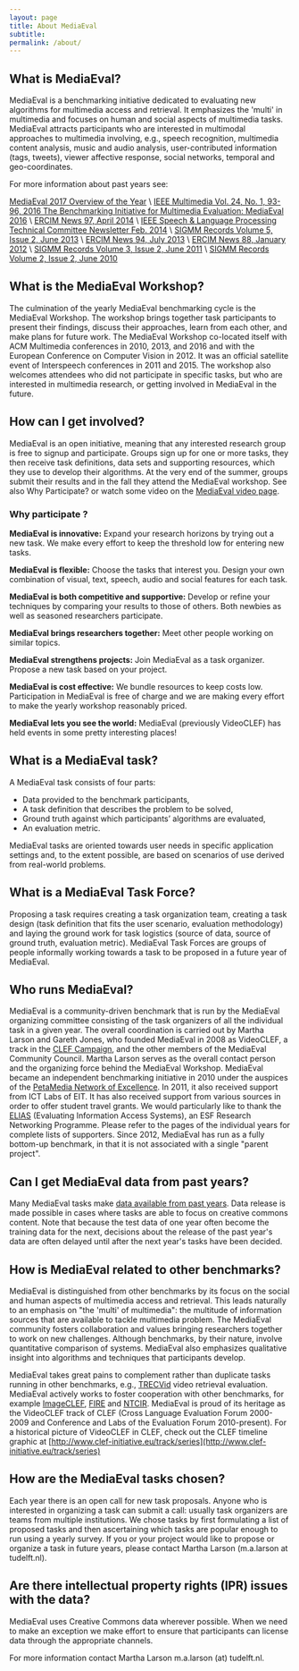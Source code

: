 ```yaml
---
layout: page
title: About MediaEval
subtitle: 
permalink: /about/
---
```

## What is MediaEval?

MediaEval is a benchmarking initiative dedicated to evaluating new algorithms for multimedia access and retrieval. It emphasizes the 'multi' in multimedia and focuses on human and social aspects of multimedia tasks. MediaEval attracts participants who are interested in multimodal approaches to multimedia involving, e.g., speech recognition, multimedia content analysis, music and audio analysis, user-contributed information (tags, tweets), viewer affective response, social networks, temporal and geo-coordinates.

For more information about past years see:

[MediaEval 2017 Overview of the Year](https://youtu.be/3eE8A2mC2aw) \\
[IEEE Multimedia Vol. 24, No. 1, 93-96, 2016 The Benchmarking Initiative for Multimedia Evaluation: MediaEval 2016](http://ieeexplore.ieee.org/stamp/stamp.jsp?tp=&arnumber=7849098) \\
[ERCIM News 97, April 2014](http://ercim-news.ercim.eu/en97/events/mediaeval-2013-evaluation-campaign) \\
[IEEE Speech & Language Processing Technical Committee Newsletter Feb. 2014](http://www.signalprocessingsociety.org/technical-committees/list/sl-tc/spl-nl/2014-02/sltc-newsletter-february-2014-mediaeval-2013/) \\
[SIGMM Records Volume 5, Issue 2, June 2013](http://records.sigmm.ndlab.net/2013/07/mediaeval-multimedia-benchmark-highlights-from-the-ongoing-2013-season/) \\
[ERCIM News 94, July 2013](http://ercim-news.ercim.eu/en94/events/mediaeval-2012-evaluation-campaign) \\
[ERCIM News 88, January 2012](http://ercim-news.ercim.eu/en88/events/mediaeval-2011-evaluation-campaign) \\
[SIGMM Records Volume 3, Issue 2, June 2011](http://sigmm.org/records/records1102/featured01.html) \\
[SIGMM Records Volume 2, Issue 2, June 2010](http://www.sigmm.org/records/records1002/featured03)

## What is the MediaEval Workshop?

The culmination of the yearly MediaEval benchmarking cycle is the MediaEval Workshop. The workshop brings together task participants to present their findings, discuss their approaches, learn from each other, and make plans for future work. The MediaEval Workshop co-located itself with ACM Multimedia conferences in 2010, 2013, and 2016 and with the European Conference on Computer Vision in 2012. It was an official satellite event of Interspeech conferences in 2011 and 2015. The workshop also welcomes attendees who did not participate in specific tasks, but who are interested in multimedia research, or getting involved in MediaEval in the future.

## How can I get involved?

MediaEval is an open initiative, meaning that any interested research group is free to signup and participate. Groups sign up for one or more tasks, they then receive task definitions, data sets and supporting resources, which they use to develop their algorithms. At the very end of the summer, groups submit their results and in the fall they attend the MediaEval workshop. See also Why Participate? or watch some video on the [MediaEval video page](http://www.multimediaeval.org/video/index.html).

### Why participate ?

**MediaEval is innovative:** Expand your research horizons by trying out a new task. We make every effort to keep the threshold low for entering new tasks.

**MediaEval is flexible:** Choose the tasks that interest you. Design your own combination of visual, text, speech, audio and social features for each task.

**MediaEval is both competitive and supportive:** Develop or refine your techniques by comparing your results to those of others. Both newbies as well as seasoned researchers participate.

**MediaEval brings researchers together:** Meet other people working on similar topics.

**MediaEval strengthens projects:** Join MediaEval as a task organizer. Propose a new task based on your project.

**MediaEval is cost effective:** We bundle resources to keep costs low. Participation in MediaEval is free of charge and we are making every effort to make the yearly workshop reasonably priced.

**MediaEval lets you see the world:** MediaEval (previously VideoCLEF) has held events in some pretty interesting places!

## What is a MediaEval task?
A MediaEval task consists of four parts:
* Data provided to the benchmark participants,
* A task definition that describes the problem to be solved,
* Ground truth against which participants’ algorithms are evaluated,
* An evaluation metric.

MediaEval tasks are oriented towards user needs in specific application settings and, to the extent possible, are based on scenarios of use derived from real-world problems.

## What is a MediaEval Task Force?
Proposing a task requires creating a task organization team, creating a task design (task definition that fits the user scenario, evaluation methodology) and laying the ground work for task logistics (source of data, source of ground truth, evaluation metric). MediaEval Task Forces are groups of people informally working towards a task to be proposed in a future year of MediaEval.

## Who runs MediaEval?
MediaEval is a community-driven benchmark that is run by the MediaEval organizing committee consisting of the task organizers of all the individual task in a given year. The overall coordination is carried out by Martha Larson and Gareth Jones, who founded MediaEval in 2008 as VideoCLEF, a track in the [CLEF Campaign](http://www.clef-campaign.org/), and the other members of the MediaEval Community Council. Martha Larson serves as the overall contact person and the organizing force behind the MediaEval Workshop. MediaEval became an independent benchmarking initiative in 2010 under the auspices of the [PetaMedia Network of Excellence](http://www.petamedia.eu/). In 2011, it also received support from ICT Labs of EIT. It has also received support from various sources in order to offer student travel grants. We would particularly like to thank the [ELIAS](http://elias-network.eu/) (Evaluating Information Access Systems), an ESF Research Networking Programme. Please refer to the pages of the individual years for complete lists of supporters. Since 2012, MediaEval has run as a fully bottom-up benchmark, in that it is not associated with a single "parent project".

## Can I get MediaEval data from past years?
 Many MediaEval tasks make [data available from past years](http://www.multimediaeval.org/datasets/index.html). Data release is made possible in cases where tasks are able to focus on creative commons content. Note that because the test data of one year often become the training data for the next, decisions about the release of the past year's data are often delayed until after the next year's tasks have been decided.

## How is MediaEval related to other benchmarks?
MediaEval is distinguished from other benchmarks by its focus on the social and human aspects of multimedia access and retrieval. This leads naturally to an emphasis on "the 'multi' of multimedia": the multitude of information sources that are available to tackle multimedia problem. The MediaEval community fosters collaboration and values bringing researchers together to work on new challenges. Although benchmarks, by their nature, involve quantitative comparison of systems. MediaEval also emphasizes qualitative insight into algorithms and techniques that participants develop.

MediaEval takes great pains to complement rather than duplicate tasks running in other benchmarks, e.g., [TRECVid](http://trecvid.nist.gov/) video retrieval evaluation. MediaEval actively works to foster cooperation with other benchmarks, for example [ImageCLEF](http://www.imageclef.org/), [FIRE](http://www.isical.ac.in/~fire/) and [NTCIR](http://research.nii.ac.jp/ntcir/index-en.html). MediaEval is proud of its heritage as the VideoCLEF track of CLEF (Cross Language Evaluation Forum 2000-2009 and Conference and Labs of the Evaluation Forum 2010-present). For a historical picture of VideoCLEF in CLEF, check out the CLEF timeline graphic at [http://www.clef-initiative.eu/track/series](http://www.clef-initiative.eu/track/series)

## How are the MediaEval tasks chosen?
Each year there is an open call for new task proposals. Anyone who is interested in organizing a task can submit a call: usually task organizers are teams from multiple institutions. We chose tasks by first formulating a list of proposed tasks and then ascertaining which tasks are popular enough to run using a yearly survey. If you or your project would like to propose or organize a task in future years, please contact Martha Larson (m.a.larson at tudelft.nl).

## Are there intellectual property rights (IPR) issues with the data?
MediaEval uses Creative Commons data wherever possible. When we need to make an exception we make effort to ensure that participants can license data through the appropriate channels.

For more information contact Martha Larson m.a.larson (at) tudelft.nl.

